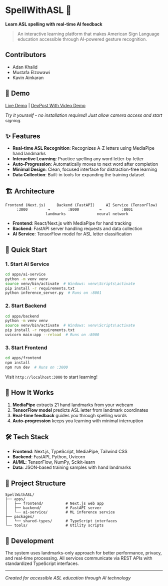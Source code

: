 # SpellWithASL 🤟

**Learn ASL spelling with real-time AI feedback**

> An interactive learning platform that makes American Sign Language education accessible through AI-powered gesture recognition.

## Contributors
- Adan Khalid
- Mustafa Elzowawi
- Kavin Ainkaran


## 🎥 Demo

[Live Demo](https://spell-with-asl.vercel.app) | [DevPost With Video Demo](https://devpost.com/software/spellwithasl)

*Try it yourself - no installation required! Just allow camera access and start signing.*

## ✨ Features

- **Real-time ASL Recognition**: Recognizes A-Z letters using MediaPipe hand landmarks
- **Interactive Learning**: Practice spelling any word letter-by-letter
- **Auto-Progression**: Automatically moves to next word after completion
- **Minimal Design**: Clean, focused interface for distraction-free learning
- **Data Collection**: Built-in tools for expanding the training dataset

## 🏗️ Architecture

```
Frontend (Next.js)     Backend (FastAPI)     AI Service (TensorFlow)
     :3000         →        :8000         →         :8001
                  landmarks              neural network
```

- **Frontend**: React/Next.js with MediaPipe for hand tracking
- **Backend**: FastAPI server handling requests and data collection
- **AI Service**: TensorFlow model for ASL letter classification

## 🚀 Quick Start

### 1. Start AI Service
```bash
cd apps/ai-service
python -m venv venv
source venv/bin/activate  # Windows: venv\Scripts\activate
pip install -r requirements.txt
python inference_server.py  # Runs on :8001
```

### 2. Start Backend
```bash
cd apps/backend
python -m venv venv
source venv/bin/activate  # Windows: venv\Scripts\activate
pip install -r requirements.txt
uvicorn main:app --reload  # Runs on :8000
```

### 3. Start Frontend
```bash
cd apps/frontend
npm install
npm run dev  # Runs on :3000
```

Visit `http://localhost:3000` to start learning!

## 🧠 How It Works

1. **MediaPipe** extracts 21 hand landmarks from your webcam
2. **TensorFlow model** predicts ASL letter from landmark coordinates
3. **Real-time feedback** guides you through spelling words
4. **Auto-progression** keeps you learning with minimal interruption

## 🛠️ Tech Stack

- **Frontend**: Next.js, TypeScript, MediaPipe, Tailwind CSS
- **Backend**: FastAPI, Python, Uvicorn
- **AI/ML**: TensorFlow, NumPy, Scikit-learn
- **Data**: JSON-based training samples with hand landmarks

## 📁 Project Structure

```
SpellWithASL/
├── apps/
│   ├── frontend/          # Next.js web app
│   ├── backend/           # FastAPI server
│   └── ai-service/        # ML inference service
├── packages/
│   └── shared-types/      # TypeScript interfaces
└── tools/                 # Utility scripts
```

## 🎯 Development

The system uses landmarks-only approach for better performance, privacy, and real-time processing. All services communicate via REST APIs with standardized TypeScript interfaces.

---

*Created for accessible ASL education through AI technology*
